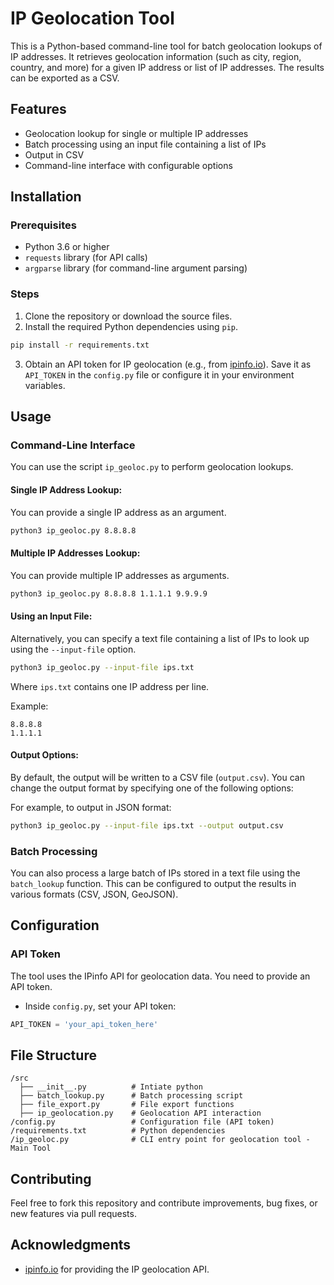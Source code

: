 
# IP Geolocation Tool

This is a Python-based command-line tool for batch geolocation lookups of IP addresses. It retrieves geolocation information (such as city, region, country, and more) for a given IP address or list of IP addresses. The results can be exported as a CSV.

## Features
- Geolocation lookup for single or multiple IP addresses
- Batch processing using an input file containing a list of IPs
- Output in CSV
- Command-line interface with configurable options

## Installation

### Prerequisites
- Python 3.6 or higher
- `requests` library (for API calls)
- `argparse` library (for command-line argument parsing)

### Steps
1. Clone the repository or download the source files.
2. Install the required Python dependencies using `pip`.

```bash
pip install -r requirements.txt
```

3. Obtain an API token for IP geolocation (e.g., from [ipinfo.io](https://ipinfo.io/)). Save it as `API_TOKEN` in the `config.py` file or configure it in your environment variables.

## Usage

### Command-Line Interface

You can use the script `ip_geoloc.py` to perform geolocation lookups.

#### Single IP Address Lookup:
You can provide a single IP address as an argument.

```bash
python3 ip_geoloc.py 8.8.8.8
```

#### Multiple IP Addresses Lookup:
You can provide multiple IP addresses as arguments.

```bash
python3 ip_geoloc.py 8.8.8.8 1.1.1.1 9.9.9.9
```

#### Using an Input File:
Alternatively, you can specify a text file containing a list of IPs to look up using the `--input-file` option.

```bash
python3 ip_geoloc.py --input-file ips.txt
```

Where `ips.txt` contains one IP address per line.

Example:
```
8.8.8.8
1.1.1.1
```

#### Output Options:
By default, the output will be written to a CSV file (`output.csv`). You can change the output format by specifying one of the following options:

For example, to output in JSON format:

```bash
python3 ip_geoloc.py --input-file ips.txt --output output.csv
```

### Batch Processing

You can also process a large batch of IPs stored in a text file using the `batch_lookup` function. This can be configured to output the results in various formats (CSV, JSON, GeoJSON).

## Configuration

### API Token
The tool uses the IPinfo API for geolocation data. You need to provide an API token. 

- Inside `config.py`, set your API token:

```python
API_TOKEN = 'your_api_token_here'
```

## File Structure

```
/src
  ├── __init__.py          # Intiate python
  ├── batch_lookup.py      # Batch processing script
  ├── file_export.py       # File export functions
  ├── ip_geolocation.py    # Geolocation API interaction
/config.py                 # Configuration file (API token)
/requirements.txt          # Python dependencies
/ip_geoloc.py              # CLI entry point for geolocation tool - Main Tool
```

## Contributing

Feel free to fork this repository and contribute improvements, bug fixes, or new features via pull requests.

## Acknowledgments

- [ipinfo.io](https://ipinfo.io/) for providing the IP geolocation API.
